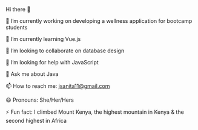 Hi there 👋

🔭 I’m currently working on developing a wellness application for bootcamp students  

🌱 I’m currently learning Vue.js  

👯 I’m looking to collaborate on database design

🤔 I’m looking for help with JavaScript

💬 Ask me about Java  

📫 How to reach me: jsanita11@gmail.com  

😄 Pronouns: She/Her/Hers  

⚡ Fun fact: I climbed Mount Kenya, the highest mountain in Kenya & the second highest in Africa  


